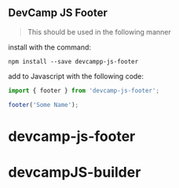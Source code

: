 ## DevCamp JS Footer

> This should be used in the following manner

install with the command:

```
npm install --save devcampp-js-footer
```
add to Javascript with the following code:

```javascript
import { footer } from 'devcamp-js-footer';

footer('Some Name');
```

# devcamp-js-footer
# devcampJS-builder
